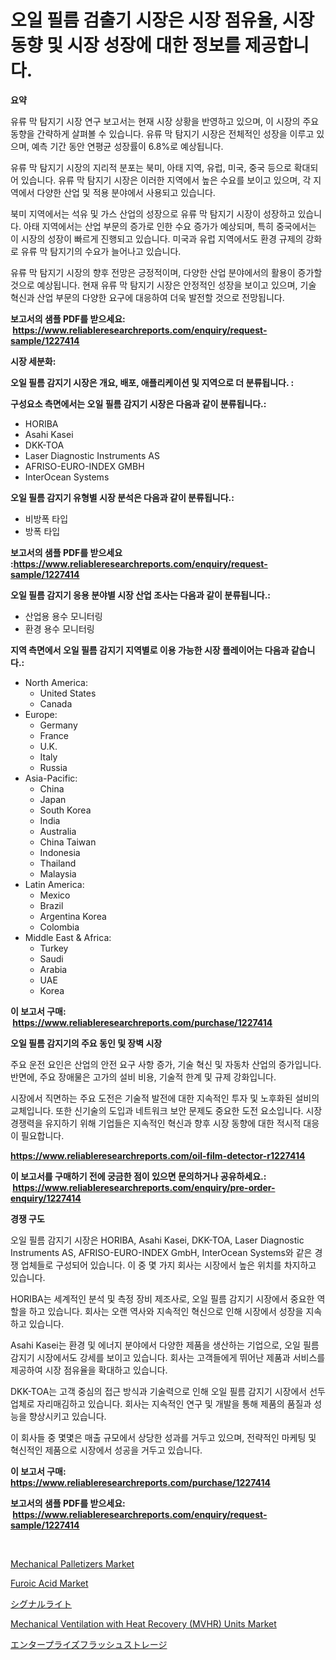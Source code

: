<p><h1>오일 필름 검출기 시장은 시장 점유율, 시장 동향 및 시장 성장에 대한 정보를 제공합니다.</h1></p><p><strong>요약</strong></p>
<p><p>유류 막 탐지기 시장 연구 보고서는 현재 시장 상황을 반영하고 있으며, 이 시장의 주요 동향을 간략하게 살펴볼 수 있습니다. 유류 막 탐지기 시장은 전체적인 성장을 이루고 있으며, 예측 기간 동안 연평균 성장률이 6.8%로 예상됩니다.</p><p>유류 막 탐지기 시장의 지리적 분포는 북미, 아태 지역, 유럽, 미국, 중국 등으로 확대되어 있습니다. 유류 막 탐지기 시장은 이러한 지역에서 높은 수요를 보이고 있으며, 각 지역에서 다양한 산업 및 적용 분야에서 사용되고 있습니다.</p><p>북미 지역에서는 석유 및 가스 산업의 성장으로 유류 막 탐지기 시장이 성장하고 있습니다. 아태 지역에서는 산업 부문의 증가로 인한 수요 증가가 예상되며, 특히 중국에서는 이 시장의 성장이 빠르게 진행되고 있습니다. 미국과 유럽 지역에서도 환경 규제의 강화로 유류 막 탐지기의 수요가 늘어나고 있습니다.</p><p>유류 막 탐지기 시장의 향후 전망은 긍정적이며, 다양한 산업 분야에서의 활용이 증가할 것으로 예상됩니다. 현재 유류 막 탐지기 시장은 안정적인 성장을 보이고 있으며, 기술 혁신과 산업 부문의 다양한 요구에 대응하여 더욱 발전할 것으로 전망됩니다.</p></p>
<p><strong>보고서의 샘플 PDF를 받으세요: &nbsp;<a href="https://www.reliableresearchreports.com/enquiry/request-sample/1227414">https://www.reliableresearchreports.com/enquiry/request-sample/1227414</a></strong></p>
<p><strong>시장 세분화:</strong></p>
<p><strong> 오일 필름 감지기 시장은 개요, 배포, 애플리케이션 및 지역으로 더 분류됩니다. :</strong></p>
<p><strong>구성요소 측면에서는 오일 필름 감지기 시장은 다음과 같이 분류됩니다.:</strong></p>
<p><ul><li>HORIBA</li><li>Asahi Kasei</li><li>DKK-TOA</li><li>Laser Diagnostic Instruments AS</li><li>AFRISO-EURO-INDEX GMBH</li><li>InterOcean Systems</li></ul></p>
<p><strong> 오일 필름 감지기 유형별 시장 분석은 다음과 같이 분류됩니다.:</strong></p>
<p><ul><li>비방폭 타입</li><li>방폭 타입</li></ul></p>
<p><strong>보고서의 샘플 PDF를 받으세요 :<a href="https://www.reliableresearchreports.com/enquiry/request-sample/1227414">https://www.reliableresearchreports.com/enquiry/request-sample/1227414</a></strong></p>
<p><strong> 오일 필름 감지기 응용 분야별 시장 산업 조사는 다음과 같이 분류됩니다.:</strong></p>
<p><ul><li>산업용 용수 모니터링</li><li>환경 용수 모니터링</li></ul></p>
<p><strong>지역 측면에서 오일 필름 감지기 지역별로 이용 가능한 시장 플레이어는 다음과 같습니다.:</strong></p>
<p><ul>
    <li>
        North America:
        <ul>
            <li>United States</li>
            <li>Canada</li>
        </ul>
    </li>
    <li>
        Europe:
        <ul>
            <li>Germany</li>
            <li>France</li>
            <li>U.K.</li>
            <li>Italy</li>
            <li>Russia</li>
        </ul>
    </li>
    <li>
        Asia-Pacific:
        <ul>
            <li>China</li>
            <li>Japan</li>
            <li>South Korea</li>
            <li>India</li>
            <li>Australia</li>
            <li>China Taiwan</li>
            <li>Indonesia</li>
            <li>Thailand</li>
            <li>Malaysia</li>
        </ul>
    </li>
    <li>
        Latin America:
        <ul>
            <li>Mexico</li>
            <li>Brazil</li>
            <li>Argentina Korea</li>
            <li>Colombia</li>
        </ul>
    </li>
    <li>
        Middle East & Africa:
        <ul>
            <li>Turkey</li>
            <li>Saudi</li>
            <li>Arabia</li>
            <li>UAE</li>
            <li>Korea</li>
        </ul>
    </li>
    </ul></p>
<p><strong>이 보고서 구매: &nbsp;<a href="https://www.reliableresearchreports.com/purchase/1227414">https://www.reliableresearchreports.com/purchase/1227414</a></strong></p>
<p><strong>오일 필름 감지기의 주요 동인 및 장벽 시장</strong></p>
<p><p>주요 운전 요인은 산업의 안전 요구 사항 증가, 기술 혁신 및 자동차 산업의 증가입니다. 반면에, 주요 장애물은 고가의 설비 비용, 기술적 한계 및 규제 강화입니다.</p><p>시장에서 직면하는 주요 도전은 기술적 발전에 대한 지속적인 투자 및 노후화된 설비의 교체입니다. 또한 신기술의 도입과 네트워크 보안 문제도 중요한 도전 요소입니다. 시장 경쟁력을 유지하기 위해 기업들은 지속적인 혁신과 향후 시장 동향에 대한 적시적 대응이 필요합니다.</p></p>
<p><strong><a href="https://www.reliableresearchreports.com/oil-film-detector-r1227414">https://www.reliableresearchreports.com/oil-film-detector-r1227414</a></strong></p>
<p><strong>이 보고서를 구매하기 전에 궁금한 점이 있으면 문의하거나 공유하세요.: &nbsp;<a href="https://www.reliableresearchreports.com/enquiry/pre-order-enquiry/1227414">https://www.reliableresearchreports.com/enquiry/pre-order-enquiry/1227414</a></strong></p>
<p><strong>경쟁 구도</strong></p>
<p><p>오일 필름 감지기 시장은 HORIBA, Asahi Kasei, DKK-TOA, Laser Diagnostic Instruments AS, AFRISO-EURO-INDEX GmbH, InterOcean Systems와 같은 경쟁 업체들로 구성되어 있습니다. 이 중 몇 가지 회사는 시장에서 높은 위치를 차지하고 있습니다.</p><p>HORIBA는 세계적인 분석 및 측정 장비 제조사로, 오일 필름 감지기 시장에서 중요한 역할을 하고 있습니다. 회사는 오랜 역사와 지속적인 혁신으로 인해 시장에서 성장을 지속하고 있습니다.</p><p>Asahi Kasei는 환경 및 에너지 분야에서 다양한 제품을 생산하는 기업으로, 오일 필름 감지기 시장에서도 강세를 보이고 있습니다. 회사는 고객들에게 뛰어난 제품과 서비스를 제공하여 시장 점유율을 확대하고 있습니다.</p><p>DKK-TOA는 고객 중심의 접근 방식과 기술력으로 인해 오일 필름 감지기 시장에서 선두 업체로 자리매김하고 있습니다. 회사는 지속적인 연구 및 개발을 통해 제품의 품질과 성능을 향상시키고 있습니다.</p><p>이 회사들 중 몇몇은 매출 규모에서 상당한 성과를 거두고 있으며, 전략적인 마케팅 및 혁신적인 제품으로 시장에서 성공을 거두고 있습니다.</p></p>
<p><strong>이 보고서 구매: &nbsp; <a href="https://www.reliableresearchreports.com/purchase/1227414">https://www.reliableresearchreports.com/purchase/1227414</a></strong></p>
<p><strong>보고서의 샘플 PDF를 받으세요: &nbsp;<a href="https://www.reliableresearchreports.com/enquiry/request-sample/1227414">https://www.reliableresearchreports.com/enquiry/request-sample/1227414</a></strong><strong></strong></p>
<p>&nbsp;</p>
<p><p><a href="https://github.com/jhcraigie/Market-Research-Report-List-2/blob/main/mechanical-palletizers-market.md">Mechanical Palletizers Market</a></p><p><a href="https://issuu.com/reportprime-2/docs/furoic-acid-market-size-2030.pptx">Furoic Acid Market</a></p><p><a href="https://github.com/xnljig2898992/Market-Research-Report-List-1/blob/main/935155127069.md">シグナルライト</a></p><p><a href="https://github.com/sonuprakash1/Market-Research-Report-List-2/blob/main/mechanical-ventilation-with-heat-recovery-mvhr-units-market.md">Mechanical Ventilation with Heat Recovery (MVHR) Units Market</a></p><p><a href="https://github.com/adcxff01450218/Market-Research-Report-List-1/blob/main/417107827078.md">エンタープライズフラッシュストレージ</a></p></p>